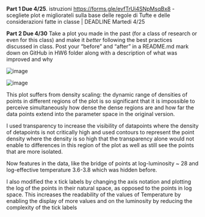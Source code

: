 

**Part 1 Due 4/25**. 
 istruzioni https://forms.gle/evfTrUi4SNpMsqBx8 - scegliete  plot e migliorateli sulla base delle regole di Tufte e delle considerazioni fatte in classe | DEADLINE Martedi 4/25
 
 
**Part 2 Due 4/30** Take a plot you made in the past (for a class of research or even for this class) and make it _better_ following the best practices discussed in class. Post your “before” and “after” in a README.md mark down on GitHub in HW6 folder along with a description of what was improved and why

![image](https://github.com/fedhere/MLPNS_FBianco/blob/main/vis/139481925-9b25650c-94ec-491f-973b-645ae9110ee7.png)


![image](https://github.com/fedhere/MLPNS_FBianco/blob/main/vis/139481812-3c4ad4f3-efde-4c1c-844f-6c2edd843ede.png)

This plot suffers from density scaling: the dynamic range of densities of points in different regions of the plot is so significant that it is impossible to perceive simultaneously how dense the dense regions are and how far the data points extend into the parameter space in the original version.

I used transparency to increase the visibility of datapoints where the density of detapoints is not critically high and used contours to represent the point density where the density is so high that the transparency alone would not enable to differences in this region of the plot as well as still see the points that are more isolated. 

Now features in the data, like the bridge of points at log-luminosity ~ 28 and log-effective temperature 3.6-3.8 which was hidden before.

I also modified the x tick labels by changing the axis notation and plotting the log of the points in their natural space, as opposed to the points in log space. This increases the readability of the values of Temperature by enabling the display of more values and on the luminosity by reducing the complexity of the tick labels


